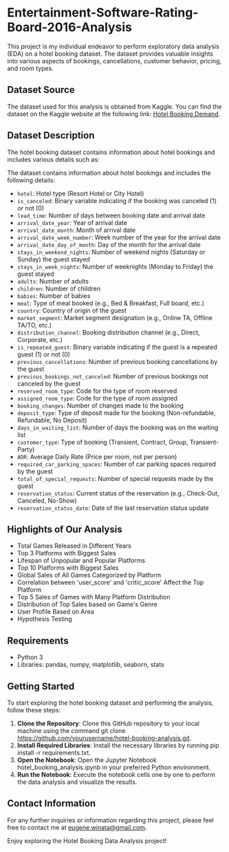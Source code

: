 # Entertainment-Software-Rating-Board-2016-Analysis

This project is my individual endeavor to perform exploratory data analysis (EDA) on a hotel booking dataset. The dataset provides valuable insights into various aspects of bookings, cancellations, customer behavior, pricing, and room types.

## Dataset Source

The dataset used for this analysis is obtained from Kaggle. You can find the dataset on the Kaggle website at the following link: [Hotel Booking Demand](https://www.kaggle.com/datasets/jessemostipak/hotel-booking-demand).

## Dataset Description

The hotel booking dataset contains information about hotel bookings and includes various details such as:

The dataset contains information about hotel bookings and includes the following details:
- `hotel`: Hotel type (Resort Hotel or City Hotel)
- `is_canceled`: Binary variable indicating if the booking was canceled (1) or not (0)
- `lead_time`: Number of days between booking date and arrival date
- `arrival_date_year`: Year of arrival date
- `arrival_date_month`: Month of arrival date
- `arrival_date_week_number`: Week number of the year for the arrival date
- `arrival_date_day_of_month`: Day of the month for the arrival date
- `stays_in_weekend_nights`: Number of weekend nights (Saturday or Sunday) the guest stayed
- `stays_in_week_nights`: Number of weeknights (Monday to Friday) the guest stayed
- `adults`: Number of adults
- `children`: Number of children
- `babies`: Number of babies
- `meal`: Type of meal booked (e.g., Bed & Breakfast, Full board, etc.)
- `country`: Country of origin of the guest
- `market_segment`: Market segment designation (e.g., Online TA, Offline TA/TO, etc.)
- `distribution_channel`: Booking distribution channel (e.g., Direct, Corporate, etc.)
- `is_repeated_guest`: Binary variable indicating if the guest is a repeated guest (1) or not (0)
- `previous_cancellations`: Number of previous booking cancellations by the guest
- `previous_bookings_not_canceled`: Number of previous bookings not canceled by the guest
- `reserved_room_type`: Code for the type of room reserved
- `assigned_room_type`: Code for the type of room assigned
- `booking_changes`: Number of changes made to the booking
- `deposit_type`: Type of deposit made for the booking (Non-refundable, Refundable, No Deposit)
- `days_in_waiting_list`: Number of days the booking was on the waiting list
- `customer_type`: Type of booking (Transient, Contract, Group, Transient-Party)
- `ADR`: Average Daily Rate (Price per room, not per person)
- `required_car_parking_spaces`: Number of car parking spaces required by the guest
- `total_of_special_requests`: Number of special requests made by the guest
- `reservation_status`: Current status of the reservation (e.g., Check-Out, Canceled, No-Show)
- `reservation_status_date`: Date of the last reservation status update


## Highlights of Our Analysis

- Total Games Released in Different Years
- Top 3 Platforms with Biggest Sales
- Lifespan of Unpopular and Popular Platforms
- Top 10 Platforms with Biggest Sales
- Global Sales of All Games Categorized by Platform
- Correlation between 'user_score' and 'critic_score' Affect the Top Platform
- Top 5 Sales of Games with Many Platform Distribution
- Distribution of Top Sales based on Game's Genre
- User Profile Based on Area
- Hypothesis Testing


## Requirements

- Python 3
- Libraries: pandas, numpy, matplotlib, seaborn, stats

## Getting Started

To start exploring the hotel booking dataset and performing the analysis, follow these steps:

1. **Clone the Repository**: Clone this GitHub repository to your local machine using the command git clone https://github.com/yourusername/hotel-booking-analysis.git.
2. **Install Required Libraries**: Install the necessary libraries by running pip install -r requirements.txt.
3. **Open the Notebook**: Open the Jupyter Notebook hotel_booking_analysis.ipynb in your preferred Python environment.
4. **Run the Notebook**: Execute the notebook cells one by one to perform the data analysis and visualize the results.

## Contact Information

For any further inquiries or information regarding this project, please feel free to contact me at [eugene.winata@gmail.com](eugene.winata@gmail.com).

Enjoy exploring the Hotel Booking Data Analysis project!
